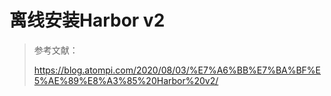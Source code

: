 # 离线安装Harbor v2



> 参考文献：
>
> https://blog.atompi.com/2020/08/03/%E7%A6%BB%E7%BA%BF%E5%AE%89%E8%A3%85%20Harbor%20v2/

